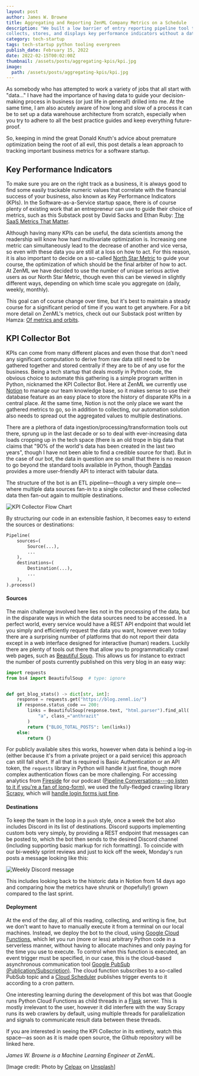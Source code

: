 ```yaml
---
layout: post
author: James W. Browne
title: Aggregating and Reporting ZenML Company Metrics on a Schedule
description: "We built a low barrier of entry reporting pipeline tool that
collects, stores, and displays key performance indicators without a data lake."
category: tech-startup
tags: tech-startup python tooling evergreen
publish_date: February 15, 2022
date: 2022-02-15T00:02:00Z
thumbnail: /assets/posts/aggregating-kpis/kpi.jpg
image:
  path: /assets/posts/aggregating-kpis/kpi.jpg
---
```


As somebody who has attempted to work a variety of jobs that all start with
"data..." I have had the importance of having data to guide your decision-making
process in business (or just life in general!) drilled into me. At the same
time, I am also acutely aware of how long and slow of a process it can be to set
up a data warehouse architecture from scratch, especially when you try to adhere
to all the best practice guides and keep everything future-proof.

So, keeping in mind the great Donald Knuth's advice about premature optimization
being the root of all evil, this post details a lean approach to tracking
important business metrics for a software startup.

## Key Performance Indicators

To make sure you are on the right track as a business, it is always good to find
some easily trackable numeric values that correlate with the financial success
of your business, also known as Key Performance Indicators (KPIs). In the
Software-as-a-Service startup space, there is of course plenty of existing work
that an entrepreneur can use to guide their choice of metrics, such as this
Substack post by David Sacks and Ethan Ruby:
[The SaaS Metrics That Matter](https://sacks.substack.com/p/the-saas-metrics-that-matter).

Although having many KPIs can be useful, the data scientists among the
readership will know how hard multivariate optimization is. Increasing one
metric can simultaneously lead to the decrease of another and vice versa, so
even with these data you are still at a loss on how to act. For this reason, it
is also important to decide on a so-called
[North Star Metric](https://mixpanel.com/blog/north-star-metric/) to guide your
course, the optimization of which should be the final arbiter of how to act. At
ZenML we have decided to use the number of unique serious active users as our
North Star Metric, though even this can be viewed in slightly different ways,
depending on which time scale you aggregate on (daily, weekly, monthly).

This goal can of course change over time, but it's best to maintain a steady
course for a significant period of time if you want to get anywhere. For a bit
more detail on ZenML's metrics, check out our Substack post written by Hamza:
[Of metrics and orbits](https://zenml.substack.com/p/of-metrics-and-orbits).

## KPI Collector Bot

KPIs can come from many different places and even those that don't need any
significant computation to derive from raw data still need to be gathered
together and stored centrally if they are to be of any use for the business.
Being a tech startup that deals mostly in Python code, the obvious choice to
automate this gathering is a simple program written in Python, nicknamed the KPI
Collector Bot. Here at ZenML we currently use [Notion](https://www.notion.so/)
to manage our team knowledge base, so it makes sense to use their database
feature as an easy place to store the history of disparate KPIs in a central
place. At the same time, Notion is not the only place we want the gathered
metrics to go, so in addition to collecting, our automation solution also needs
to spread out the aggregated values to multiple destinations.

There are a plethora of data ingestion/processing/transformation tools out
there, sprung up in the last decade or so to deal with ever-increasing data
loads cropping up in the tech space (there is an old trope in big data that
claims that "90% of the world's data has been created in the last two years",
though I have not been able to find a credible source for that). But in the case
of our bot, the data in question are so small that there is no reason to go
beyond the standard tools available in Python, though
[Pandas](https://pandas.pydata.org/) provides a more user-friendly API to
interact with tabular data.

The structure of the bot is an ETL pipeline—though a very simple one—where
multiple data sources fan-in to a single collector and these collected data then
fan-out again to multiple destinations.

![KPI Collector Flow Chart](/assets/posts/aggregating-kpis/flowchart.png)

By structuring our code in an extensible fashion, it becomes easy to extend the
sources or destinations:

```python
Pipeline(
    sources=(
        Source(...),
        ...
    ),
    destinations=(
        Destination(...),
        ...
    ),
).process()
```

#### Sources

The main challenge involved here lies not in the processing of the data, but in
the disparate ways in which the data sources need to be accessed. In a perfect
world, every service would have a REST API endpoint that would let you simply
and efficiently request the data you want, however even today there are a
surprising number of platforms that do not report their data except in a web
interface designed for interactive (human) readers. Luckily there are plenty of
tools out there that allow you to programmatically crawl web pages, such as
[Beautiful Soup](https://www.crummy.com/software/BeautifulSoup/). This allows us
for instance to extract the number of posts currently published on this very
blog in an easy way:

```python
import requests
from bs4 import BeautifulSoup  # type: ignore


def get_blog_stats() -> dict[str, int]:
    response = requests.get("https://blog.zenml.io/")
    if response.status_code == 200:
        links = BeautifulSoup(response.text, "html.parser").find_all(
            "a", class_="anthrazit"
        )
        return {"BLOG_TOTAL_POSTS": len(links)}
    else:
        return {}
```

For publicly available sites this works, however when data is behind a log-in
(either because it's from a private project or a paid service) this approach can
still fall short. If all that is required is Basic Authentication or an API
token, the `requests` library in Python will handle it just fine, though more
complex authentication flows can be more challenging. For accessing analytics
from [Fireside](https://fireside.fm/) for our podcast
([Pipeline Conversations---go listen to it if you're a fan of long-form](https://podcast.zenml.io/)),
we used the fully-fledged crawling library [Scrapy](https://scrapy.org/), which
will
[handle login forms just fine](https://python.gotrained.com/scrapy-formrequest-logging-in/).

#### Destinations

To keep the team in the loop in a `push` style, once a week the bot also
includes Discord in its list of destinations. Discord supports implementing
custom bots very simply, by providing a REST endpoint that messages can be
posted to, which the bot then sends to the desired Discord channel (including
supporting basic markup for rich formatting). To coincide with our bi-weekly
sprint reviews and just to kick off the week, Monday's run posts a message
looking like this:

![Weekly Discord message](/assets/posts/aggregating-kpis/discord-hook.png)

This includes looking back to the historic data in Notion from 14 days ago and
comparing how the metrics have shrunk or (hopefully!) grown compared to the last
sprint.

#### Deployment

At the end of the day, all of this reading, collecting, and writing is fine, but
we don't want to have to manually execute it from a terminal on our local
machines. Instead, we deploy the bot to the cloud, using
[Google Cloud Functions](https://cloud.google.com/functions), which let you run
(more or less) arbitrary Python code in a serverless manner, without having to
allocate machines and only paying for the time you use to execute. To control
when this function is executed, an event trigger must be specified, in our case,
this is the cloud-based asynchronous communication tool
[Google PubSub (Publication/Subscription)](https://cloud.google.com/pubsub). The
cloud function subscribes to a so-called PubSub topic and a
[Cloud Scheduler](https://cloud.google.com/scheduler) publishes trigger events
to it according to a cron pattern.

One interesting learning during the development of this bot was that Google runs
Python Cloud Functions as child threads in a
[Flask](https://flask.palletsprojects.com/en/2.0.x/) server. This is mostly
irrelevant to the user, however it did interfere with the way Scrapy runs its
web crawlers by default, using multiple threads for parallelization and signals
to communicate result data between these threads.

If you are interested in seeing the KPI Collector in its entirety, watch this
space—as soon as it is made open source, the Github repository will be linked
here.

_James W. Browne is a Machine Learning Engineer at ZenML._

[Image credit: Photo by <a
href="https://unsplash.com/@celpax?utm_source=unsplash&utm_medium=referral&utm_content=creditCopyText">Celpax</a>
on <a
href="https://unsplash.com/s/photos/kpi?utm_source=unsplash&utm_medium=referral&utm_content=creditCopyText">Unsplash</a>]
